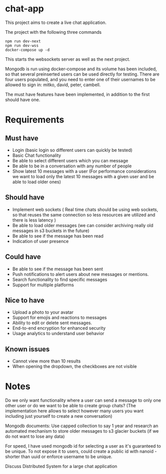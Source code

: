 # chat-app

This project aims to create a live chat application.

The project with the following three commands

```
npm run dev-next
npm run dev-wss
docker-compose up -d
```

This starts the websockets server as well as the next project.

Mongodb is run using docker-compose and its volume has been included, so that several preinserted users can be used directly for testing.
There are four users populated, and you need to enter one of their usernames to be allowed to sign in: mitko, david, peter, cambell.

The must have features have been implemented, in addition to the first should have one.

# Requirements

## Must have

- Login (basic login so different users can quickly be tested)
- Basic Chat functionality
- Be able to select different users which you can message
- Be able to be in a conversation with any number of people
- Show latest 10 messages with a user (For performance considerations we want to load only the latest 10 messages with a given user and be able to load older ones)

## Should have

- Implement web sockets ( Real time chats should be using web sockets, so that reuses the same connection so less resources are utilized and there is less latency )
- Be able to load older messages (we can consider archiving really old messages in s3 buckets in the future)
- Be able to see if the message has been read
- Indication of user presence

## Could have

- Be able to see if the message has been sent
- Push notifications to alert users about new messages or mentions.
- Search functionality to find specific messages
- Support for multiple platforms

## Nice to have

- Upload a photo to your avatar
- Support for emojis and reactions to messages
- Ability to edit or delete sent messages.
- End-to-end encryption for enhanced security
- Usage analytics to understand user behavior

## Known issues

- Cannot view more than 10 results
- When opening the dropdown, the checkboxes are not visible

# Notes

Do we only want functionality where a user can send a message to only one other user or do we want to be able to create group chats? (The implementation here allows to select however many users you want including just yourself to create a new conversation)

Mongodb documents:
Use capped collection to say 1 year and research an automated mechanism to store older messages to s3 glacier buckets (if we do not want to lose any data)

For speed, I have used mongodb id for selecting a user as it's guaranteed to be unique. To not expose it to users, could create a public id with nanoid - shorter than uuid or enforce username to be unique.

Discuss Distributed System for a large chat application
